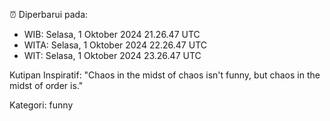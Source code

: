 ⏰ Diperbarui pada:
- WIB: Selasa, 1 Oktober 2024 21.26.47 UTC
- WITA: Selasa, 1 Oktober 2024 22.26.47 UTC
- WIT: Selasa, 1 Oktober 2024 23.26.47 UTC

Kutipan Inspiratif:
"Chaos in the midst of chaos isn't funny, but chaos in the midst of order is."


Kategori: funny

